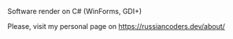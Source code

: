 Software render on C# (WinForms, GDI+)

Please, visit my personal page on https://russiancoders.dev/about/
